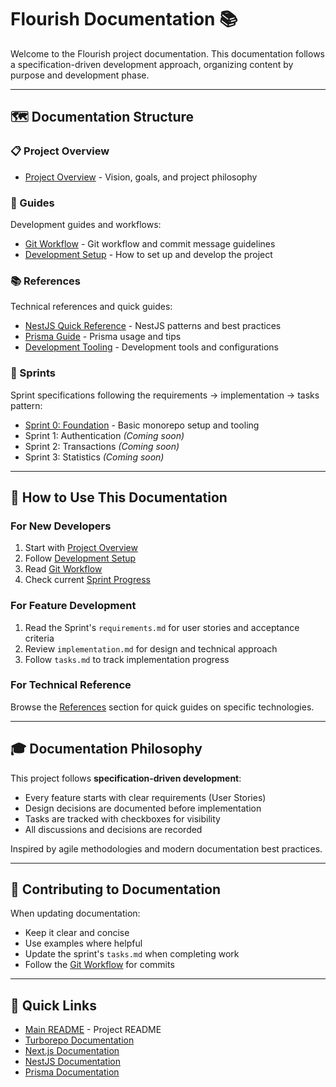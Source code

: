 # Flourish Documentation 📚

Welcome to the Flourish project documentation. This documentation follows a specification-driven development approach, organizing content by purpose and development phase.

---

## 🗺️ Documentation Structure

### 📋 Project Overview
- [Project Overview](./project-overview.md) - Vision, goals, and project philosophy

### 📖 Guides
Development guides and workflows:
- [Git Workflow](./guides/git-workflow.md) - Git workflow and commit message guidelines
- [Development Setup](./guides/development-setup.md) - How to set up and develop the project

### 📚 References
Technical references and quick guides:
- [NestJS Quick Reference](./references/nestjs-quick-ref.md) - NestJS patterns and best practices
- [Prisma Guide](./references/prisma-guide.md) - Prisma usage and tips
- [Development Tooling](./references/dev-tooling.md) - Development tools and configurations

### 🎯 Sprints
Sprint specifications following the requirements → implementation → tasks pattern:
- [Sprint 0: Foundation](./sprints/sprint-0-foundation/) - Basic monorepo setup and tooling
- Sprint 1: Authentication _(Coming soon)_
- Sprint 2: Transactions _(Coming soon)_
- Sprint 3: Statistics _(Coming soon)_

---

## 📖 How to Use This Documentation

### For New Developers
1. Start with [Project Overview](./project-overview.md)
2. Follow [Development Setup](./guides/development-setup.md)
3. Read [Git Workflow](./guides/git-workflow.md)
4. Check current [Sprint Progress](./sprints/)

### For Feature Development
1. Read the Sprint's `requirements.md` for user stories and acceptance criteria
2. Review `implementation.md` for design and technical approach
3. Follow `tasks.md` to track implementation progress

### For Technical Reference
Browse the [References](./references/) section for quick guides on specific technologies.

---

## 🎓 Documentation Philosophy

This project follows **specification-driven development**:
- Every feature starts with clear requirements (User Stories)
- Design decisions are documented before implementation
- Tasks are tracked with checkboxes for visibility
- All discussions and decisions are recorded

Inspired by agile methodologies and modern documentation best practices.

---

## 📝 Contributing to Documentation

When updating documentation:
- Keep it clear and concise
- Use examples where helpful
- Update the sprint's `tasks.md` when completing work
- Follow the [Git Workflow](./guides/git-workflow.md) for commits

---

## 🔗 Quick Links

- [Main README](../README.md) - Project README
- [Turborepo Documentation](https://turbo.build/repo/docs)
- [Next.js Documentation](https://nextjs.org/docs)
- [NestJS Documentation](https://docs.nestjs.com)
- [Prisma Documentation](https://www.prisma.io/docs)

